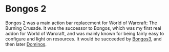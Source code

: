 # Bongos 2

Bongos 2 was a main action bar replacement for World of Warcraft: The Burning Crusade. It was the successor to Bongos, 
which was my first real addon for World of Warcraft, and was mainly known for being fairly easy to configure and light on resources.
It would be succeeded by [Bongos3](https://github.com/Tuller/Bongos3), and then later [Dominos](https://github.com/tullamods/Dominos).
